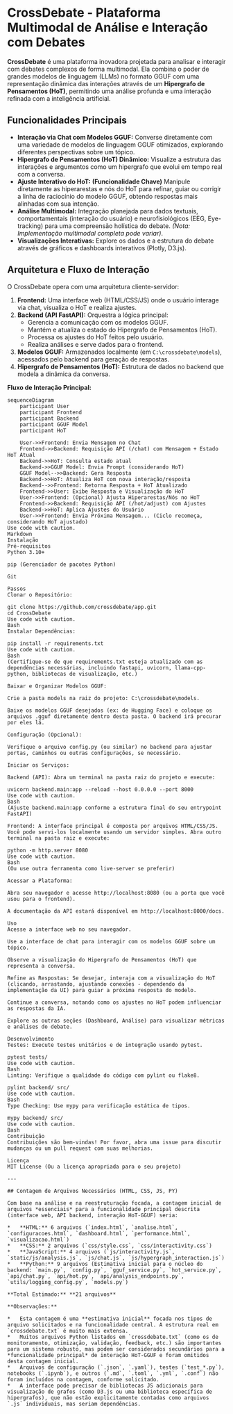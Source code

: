 # CrossDebate - Plataforma Multimodal de Análise e Interação com Debates

**CrossDebate** é uma plataforma inovadora projetada para analisar e interagir com debates complexos de forma multimodal. Ela combina o poder de grandes modelos de linguagem (LLMs) no formato GGUF com uma representação dinâmica das interações através de um **Hipergrafo de Pensamentos (HoT)**, permitindo uma análise profunda e uma interação refinada com a inteligência artificial.

## Funcionalidades Principais

*   **Interação via Chat com Modelos GGUF:** Converse diretamente com uma variedade de modelos de linguagem GGUF otimizados, explorando diferentes perspectivas sobre um tópico.
*   **Hipergrafo de Pensamentos (HoT) Dinâmico:** Visualize a estrutura das interações e argumentos como um hipergrafo que evolui em tempo real com a conversa.
*   **Ajuste Interativo do HoT:** **(Funcionalidade Chave)** Manipule diretamente as hiperarestas e nós do HoT para refinar, guiar ou corrigir a linha de raciocínio do modelo GGUF, obtendo respostas mais alinhadas com sua intenção.
*   **Análise Multimodal:** Integração planejada para dados textuais, comportamentais (interação do usuário) e neurofisiológicos (EEG, Eye-tracking) para uma compreensão holística do debate. *(Nota: Implementação multimodal completa pode variar)*.
*   **Visualizações Interativas:** Explore os dados e a estrutura do debate através de gráficos e dashboards interativos (Plotly, D3.js).

## Arquitetura e Fluxo de Interação

O CrossDebate opera com uma arquitetura cliente-servidor:

1.  **Frontend:** Uma interface web (HTML/CSS/JS) onde o usuário interage via chat, visualiza o HoT e realiza ajustes.
2.  **Backend (API FastAPI):** Orquestra a lógica principal:
    *   Gerencia a comunicação com os modelos GGUF.
    *   Mantém e atualiza o estado do Hipergrafo de Pensamentos (HoT).
    *   Processa os ajustes do HoT feitos pelo usuário.
    *   Realiza análises e serve dados para o frontend.
3.  **Modelos GGUF:** Armazenados localmente (em `C:\crossdebate\models`), acessados pelo backend para geração de respostas.
4.  **Hipergrafo de Pensamentos (HoT):** Estrutura de dados no backend que modela a dinâmica da conversa.

**Fluxo de Interação Principal:**

```mermaid
sequenceDiagram
    participant User
    participant Frontend
    participant Backend
    participant GGUF Model
    participant HoT

    User->>Frontend: Envia Mensagem no Chat
    Frontend->>Backend: Requisição API (/chat) com Mensagem + Estado HoT Atual
    Backend->>HoT: Consulta estado atual
    Backend->>GGUF Model: Envia Prompt (considerando HoT)
    GGUF Model-->>Backend: Gera Resposta
    Backend->>HoT: Atualiza HoT com nova interação/resposta
    Backend-->>Frontend: Retorna Resposta + HoT Atualizado
    Frontend->>User: Exibe Resposta e Visualização do HoT
    User->>Frontend: (Opcional) Ajusta Hiperarestas/Nós no HoT
    Frontend->>Backend: Requisição API (/hot/adjust) com Ajustes
    Backend->>HoT: Aplica Ajustes do Usuário
    User->>Frontend: Envia Próxima Mensagem... (Ciclo recomeça, considerando HoT ajustado)
Use code with caution.
Markdown
Instalação
Pré-requisitos
Python 3.10+

pip (Gerenciador de pacotes Python)

Git

Passos
Clonar o Repositório:

git clone https://github.com/crossdebate/app.git
cd CrossDebate
Use code with caution.
Bash
Instalar Dependências:

pip install -r requirements.txt
Use code with caution.
Bash
(Certifique-se de que requirements.txt esteja atualizado com as dependências necessárias, incluindo fastapi, uvicorn, llama-cpp-python, bibliotecas de visualização, etc.)

Baixar e Organizar Modelos GGUF:

Crie a pasta models na raiz do projeto: C:\crossdebate\models.

Baixe os modelos GGUF desejados (ex: de Hugging Face) e coloque os arquivos .gguf diretamente dentro desta pasta. O backend irá procurar por eles lá.

Configuração (Opcional):

Verifique o arquivo config.py (ou similar) no backend para ajustar portas, caminhos ou outras configurações, se necessário.

Iniciar os Serviços:

Backend (API): Abra um terminal na pasta raiz do projeto e execute:

uvicorn backend.main:app --reload --host 0.0.0.0 --port 8000
Use code with caution.
Bash
(Ajuste backend.main:app conforme a estrutura final do seu entrypoint FastAPI)

Frontend: A interface principal é composta por arquivos HTML/CSS/JS. Você pode servi-los localmente usando um servidor simples. Abra outro terminal na pasta raiz e execute:

python -m http.server 8080
Use code with caution.
Bash
(Ou use outra ferramenta como live-server se preferir)

Acessar a Plataforma:

Abra seu navegador e acesse http://localhost:8080 (ou a porta que você usou para o frontend).

A documentação da API estará disponível em http://localhost:8000/docs.

Uso
Acesse a interface web no seu navegador.

Use a interface de chat para interagir com os modelos GGUF sobre um tópico.

Observe a visualização do Hipergrafo de Pensamentos (HoT) que representa a conversa.

Refine as Respostas: Se desejar, interaja com a visualização do HoT (clicando, arrastando, ajustando conexões - dependendo da implementação da UI) para guiar a próxima resposta do modelo.

Continue a conversa, notando como os ajustes no HoT podem influenciar as respostas da IA.

Explore as outras seções (Dashboard, Análise) para visualizar métricas e análises do debate.

Desenvolvimento
Testes: Execute testes unitários e de integração usando pytest.

pytest tests/
Use code with caution.
Bash
Linting: Verifique a qualidade do código com pylint ou flake8.

pylint backend/ src/
Use code with caution.
Bash
Type Checking: Use mypy para verificação estática de tipos.

mypy backend/ src/
Use code with caution.
Bash
Contribuição
Contribuições são bem-vindas! Por favor, abra uma issue para discutir mudanças ou um pull request com suas melhorias.

Licença
MIT License (Ou a licença apropriada para o seu projeto)

---

## Contagem de Arquivos Necessários (HTML, CSS, JS, PY)

Com base na análise e na reestruturação focada, a contagem inicial de arquivos *essenciais* para a funcionalidade principal descrita (interface web, API backend, interação HoT-GGUF) seria:

*   **HTML:** 6 arquivos (`index.html`, `analise.html`, `configuracoes.html`, `dashboard.html`, `performance.html`, `visualizacao.html`)
*   **CSS:** 2 arquivos (`css/style.css`, `css/interactivity.css`)
*   **JavaScript:** 4 arquivos (`js/interactivity.js`, `static/js/analysis.js`, `js/chat.js`, `js/hypergraph_interaction.js`)
*   **Python:** 9 arquivos (Estimativa inicial para o núcleo do backend: `main.py`, `config.py`, `gguf_service.py`, `hot_service.py`, `api/chat.py`, `api/hot.py`, `api/analysis_endpoints.py`, `utils/logging_config.py`, `models.py`)

**Total Estimado:** **21 arquivos**

**Observações:**

*   Esta contagem é uma **estimativa inicial** focada nos tipos de arquivo solicitados e na funcionalidade central. A estrutura real em `crossdebate.txt` é muito mais extensa.
*   Muitos arquivos Python listados em `crossdebate.txt` (como os de monitoramento, otimização, validação, feedback, etc.) são importantes para um sistema robusto, mas podem ser considerados secundários para a *funcionalidade principal* de interação HoT-GGUF e foram omitidos desta contagem inicial.
*   Arquivos de configuração (`.json`, `.yaml`), testes (`test_*.py`), notebooks (`.ipynb`), e outros (`.md`, `.toml`, `.yml`, `.conf`) não foram incluídos na contagem, conforme solicitado.
*   A interface pode precisar de bibliotecas JS adicionais para visualização de grafos (como D3.js ou uma biblioteca específica de hipergrafos), que não estão explicitamente contadas como arquivos `.js` individuais, mas seriam dependências.
